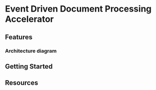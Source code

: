 # Event Driven Document Processing Accelerator

## Features

### Architecture diagram

## Getting Started

## Resources